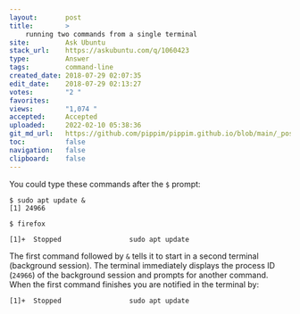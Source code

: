 ```yaml
---
layout:       post
title:        >
    running two commands from a single terminal
site:         Ask Ubuntu
stack_url:    https://askubuntu.com/q/1060423
type:         Answer
tags:         command-line
created_date: 2018-07-29 02:07:35
edit_date:    2018-07-29 02:13:27
votes:        "2 "
favorites:    
views:        "1,074 "
accepted:     Accepted
uploaded:     2022-02-10 05:38:36
git_md_url:   https://github.com/pippim/pippim.github.io/blob/main/_posts/2018/2018-07-29-running-two-commands-from-a-single-terminal.md
toc:          false
navigation:   false
clipboard:    false
---
```


You could type these commands after the `$` prompt:

``` 
$ sudo apt update &
[1] 24966

$ firefox

[1]+  Stopped                 sudo apt update
```


The first command followed by `&` tells it to start in a second terminal (background session). The terminal immediately displays the process ID (`24966`) of the background session and prompts for another command. When the first command finishes you are notified in the terminal by:

``` 
[1]+  Stopped                 sudo apt update
```
